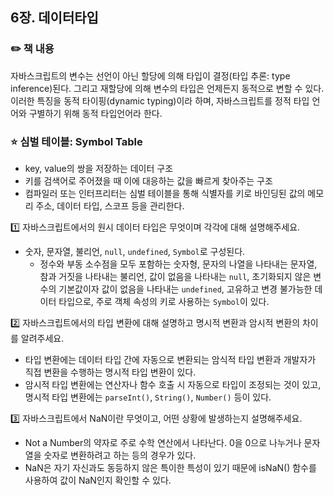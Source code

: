 ## 6장. 데이터타입

### ✏️ 책 내용

자바스크립트의 변수는 선언이 아닌 할당에 의해 타입이 결정(타입 추론: type inference)된다. 그리고 재할당에 의해 변수의 타입은 언제든지 동적으로 변할 수 있다. 이러한 특징을 동적 타이핑(dynamic typing)이라 하며, 자바스크립트를 정적 타입 언어와 구별하기 위해 동적 타입언어라 한다.

### ⭐️ 심벌 테이블: Symbol Table

- key, value의 쌍을 저장하는 데이터 구조
- 키를 검색어로 주어졌을 때 이에 대응하는 값을 빠르게 찾아주는 구조
- 컴파일러 또는 인터프리터는 심벌 테이블을 통해 식별자를 키로 바인딩된 값의 메모리 주소, 데이터 타입, 스코프 등을 관리한다.

<aside>
1️⃣ 자바스크립트에서의 원시 데이터 타입은 무엇이며 각각에 대해 설명해주세요.

</aside>

- 숫자, 문자열, 불리언, `null`, `undefined`, `Symbol`로 구성된다.
  - 정수와 부동 소수점을 모두 포함하는 숫자형, 문자의 나열을 나타내는 문자열, 참과 거짓을 나타내는 불리언, 값이 없음을 나타내는 `null`, 초기화되지 않은 변수의 기본값이자 값이 없음을 나타내는 `undefined`, 고유하고 변경 불가능한 데이터 타입으로, 주로 객체 속성의 키로 사용하는 `Symbol`이 있다.

<aside>
2️⃣ 자바스크립트에서의 타입 변환에 대해 설명하고 명시적 변환과 암시적 변환의 차이를 알려주세요.

</aside>

- 타입 변환에는 데이터 타입 간에 자동으로 변환되는 암식적 타입 변환과 개발자가 직접 변환을 수행하는 명시적 타입 변환이 있다.
- 암시적 타입 변환에는 연산자나 함수 호출 시 자동으로 타입이 조정되는 것이 있고, 명시적 타입 변환에는 `parseInt()`, `String()`, `Number()` 등이 있다.

<aside>
3️⃣ 자바스크립트에서 NaN이란 무엇이고, 어떤 상황에 발생하는지 설명해주세요.

</aside>

- Not a Number의 약자로 주로 수학 연산에서 나타난다. 0을 0으로 나누거나 문자열을 숫자로 변환하려고 하는 등의 경우가 있다.
- NaN은 자기 자신과도 동등하지 않은 특이한 특성이 있기 때문에 isNaN() 함수를 사용하여 값이 NaN인지 확인할 수 있다.
